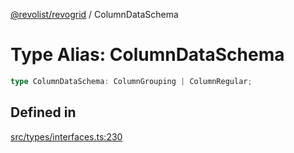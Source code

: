[@revolist/revogrid](README.md) / ColumnDataSchema

# Type Alias: ColumnDataSchema

```ts
type ColumnDataSchema: ColumnGrouping | ColumnRegular;
```

## Defined in

[src/types/interfaces.ts:230](https://github.com/revolist/revogrid/blob/c9c4fc1791ac452c4c9470419263ce544ebb624f/src/types/interfaces.ts#L230)
